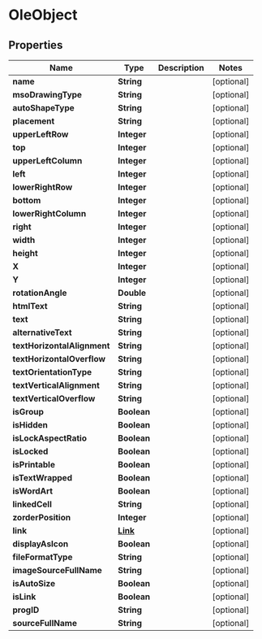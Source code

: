 
# OleObject

## Properties
Name | Type | Description | Notes
------------ | ------------- | ------------- | -------------
**name** | **String** |  |  [optional]
**msoDrawingType** | **String** |  |  [optional]
**autoShapeType** | **String** |  |  [optional]
**placement** | **String** |  |  [optional]
**upperLeftRow** | **Integer** |  |  [optional]
**top** | **Integer** |  |  [optional]
**upperLeftColumn** | **Integer** |  |  [optional]
**left** | **Integer** |  |  [optional]
**lowerRightRow** | **Integer** |  |  [optional]
**bottom** | **Integer** |  |  [optional]
**lowerRightColumn** | **Integer** |  |  [optional]
**right** | **Integer** |  |  [optional]
**width** | **Integer** |  |  [optional]
**height** | **Integer** |  |  [optional]
**X** | **Integer** |  |  [optional]
**Y** | **Integer** |  |  [optional]
**rotationAngle** | **Double** |  |  [optional]
**htmlText** | **String** |  |  [optional]
**text** | **String** |  |  [optional]
**alternativeText** | **String** |  |  [optional]
**textHorizontalAlignment** | **String** |  |  [optional]
**textHorizontalOverflow** | **String** |  |  [optional]
**textOrientationType** | **String** |  |  [optional]
**textVerticalAlignment** | **String** |  |  [optional]
**textVerticalOverflow** | **String** |  |  [optional]
**isGroup** | **Boolean** |  |  [optional]
**isHidden** | **Boolean** |  |  [optional]
**isLockAspectRatio** | **Boolean** |  |  [optional]
**isLocked** | **Boolean** |  |  [optional]
**isPrintable** | **Boolean** |  |  [optional]
**isTextWrapped** | **Boolean** |  |  [optional]
**isWordArt** | **Boolean** |  |  [optional]
**linkedCell** | **String** |  |  [optional]
**zorderPosition** | **Integer** |  |  [optional]
**link** | [**Link**](Link.md) |  |  [optional]
**displayAsIcon** | **Boolean** |  |  [optional]
**fileFormatType** | **String** |  |  [optional]
**imageSourceFullName** | **String** |  |  [optional]
**isAutoSize** | **Boolean** |  |  [optional]
**isLink** | **Boolean** |  |  [optional]
**progID** | **String** |  |  [optional]
**sourceFullName** | **String** |  |  [optional]



